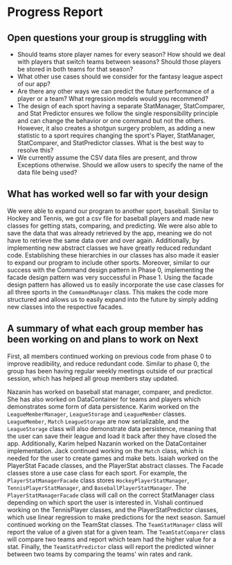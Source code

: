 # Progress Report

## Open questions your group is struggling with
- Should teams store player names for every season? How should we deal with
players that switch teams between seasons? Should those players be stored in
both teams for that season?
- What other use cases should we consider for the fantasy league aspect of our app?
- Are there any other ways we can predict the future performance of a player or a team?
What regression models would you recommend?
- The design of each sport having a separate StatManager, StatComparer, and Stat
Predictor ensures we follow the single responsibility principle and can change
the behavior or one command but not the others. However, it also creates a shotgun
surgery problem, as adding a new statistic to a sport requires changing the
sport's Player, StatManager, StatComparer, and StatPredictor classes. What is the
best way to resolve this?
- We currently assume the CSV data files are present, and throw Exceptions otherwise.
Should we allow users to specify the name of the data file being used?


## What has worked well so far with your design
We were able to expand our program to another sport, baseball. Similar to
Hockey and Tennis, we got a csv file for baseball players and made new classes
for getting stats, comparing, and predicting. We were also able to save the data that
was already retrieved by the app, meaning we do not have to retrieve the same data
over and over again. Additionally, 
by implementing new abstract classes we have greatly reduced redundant code. Establishing
these hierarchies in our classes has also made it easier to expand our program to include
other sports. Moreover, similar to our success with the Command design pattern in Phase 0, 
implementing the facade design pattern was very successful in Phase 1. Using the facade
design pattern has allowed us to easily incorporate the use case classes for all three
sports in the `CommandManager` class. This makes the code more structured and allows us 
to easily expand into the future by simply adding new classes into the respective facades.


## A summary of what each group member has been working on and plans to work on Next

First, all members continued working on previous code from phase 0 to improve readibility, and reduce redundant code. 
Similar to phase 0, the group has been having regular weekly meetings outside of our practical session, which has
helped all group members stay updated.  

Nazanin has worked on baseball stat manager, comparer, and predictor. She has also worked on DataContainer
for teams and players which demonstrates some form of data persistence. Karim worked on the `LeagueMemberManager`,
`LeagueStorage` and `LeagueMember` classes. `LeagueMember`, `Match` `LeagueStorage` are now serializable, and the `LeagueStorage`
class will also demonstrate data persistence, meaning that the user can save their league and load it back after they have closed
the app. Additionally, Karim helped Nazanin worked on the DataContainer implementation. Jack continued working on the `Match` class, which is needed
for the user to create games and make bets. Isaiah worked on the PlayerStat Facade classes, and the PlayerStat abstract
classes. The Facade classes store a use case class for each sport. For example, the `PlayerStatManagerFacade` class
stores `HockeyPlayerStatManager`, `TennisPlayerStatManager`, and `BaseballPlayerStatManager`. The `PlayerStatManagerFacade`
class will call on the correct StatManager class depending on which sport the user is interested in. Vishali continued working 
on the TennisPlayer classes, and the PlayerStatPredictor classes, which use linear regression to make predictions for the next season. 
Samuel continued working on the TeamStat classes. The `TeamStatManager` class will report the value of a given stat for a given team. The 
`TeamStatComparer` class will compare two teams and report which team had the higher value for a stat. Finally, the `TeamStatPredictor` class
will report the predicted winner between two teams by comparing the teams' win rates and rank.
